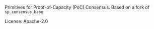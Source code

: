 Primitives for Proof-of-Capacity (PoC) Consensus. Based on a fork of `sp_consensus_babe`

License: Apache-2.0